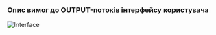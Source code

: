 ### Опис вимог до OUTPUT-потоків інтерфейсу користувача
![Interface](https://github.com/oleksandrblazhko/ai-211-amitsi/assets/101993484/761b2f2e-9ab0-4433-b4ba-5d12d3cee25e)
